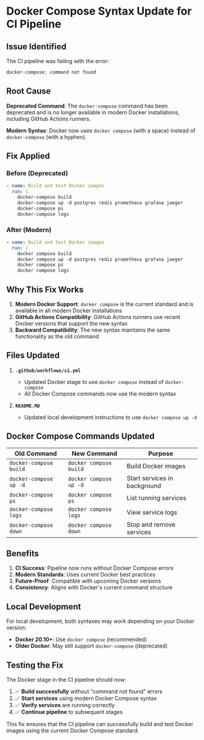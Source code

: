 # Docker Compose Syntax Update for CI Pipeline

## Issue Identified

The CI pipeline was failing with the error:

```bash
docker-compose: command not found
```

## Root Cause

**Deprecated Command**: The `docker-compose` command has been deprecated and is no longer available in modern Docker installations, including GitHub Actions runners.

**Modern Syntax**: Docker now uses `docker compose` (with a space) instead of `docker-compose` (with a hyphen).

## Fix Applied

### **Before (Deprecated)**

```yaml
- name: Build and test Docker images
  run: |
    docker-compose build
    docker-compose up -d postgres redis prometheus grafana jaeger
    docker-compose ps
    docker-compose logs
```

### **After (Modern)**

```yaml
- name: Build and test Docker images
  run: |
    docker compose build
    docker compose up -d postgres redis prometheus grafana jaeger
    docker compose ps
    docker compose logs
```

## Why This Fix Works

1. **Modern Docker Support**: `docker compose` is the current standard and is available in all modern Docker installations
2. **GitHub Actions Compatibility**: GitHub Actions runners use recent Docker versions that support the new syntax
3. **Backward Compatibility**: The new syntax maintains the same functionality as the old command

## Files Updated

1. **`.github/workflows/ci.yml`**
   - Updated Docker stage to use `docker compose` instead of `docker-compose`
   - All Docker Compose commands now use the modern syntax

2. **`README.MD`**
   - Updated local development instructions to use `docker compose up -d`

## Docker Compose Commands Updated

| Old Command | New Command | Purpose |
|-------------|-------------|---------|
| `docker-compose build` | `docker compose build` | Build Docker images |
| `docker-compose up -d` | `docker compose up -d` | Start services in background |
| `docker-compose ps` | `docker compose ps` | List running services |
| `docker-compose logs` | `docker compose logs` | View service logs |
| `docker-compose down` | `docker compose down` | Stop and remove services |

## Benefits

1. **CI Success**: Pipeline now runs without Docker Compose errors
2. **Modern Standards**: Uses current Docker best practices
3. **Future-Proof**: Compatible with upcoming Docker versions
4. **Consistency**: Aligns with Docker's current command structure

## Local Development

For local development, both syntaxes may work depending on your Docker version:

- **Docker 20.10+**: Use `docker compose` (recommended)
- **Older Docker**: May still support `docker-compose` (deprecated)

## Testing the Fix

The Docker stage in the CI pipeline should now:

1. ✅ **Build successfully** without "command not found" errors
2. ✅ **Start services** using modern Docker Compose syntax
3. ✅ **Verify services** are running correctly
4. ✅ **Continue pipeline** to subsequent stages

This fix ensures that the CI pipeline can successfully build and test Docker images using the current Docker Compose standard.
